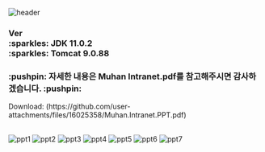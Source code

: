 ![header](https://capsule-render.vercel.app/api?type=Waving&color=7a7fff&height=200&section=header&text=Hello%20World!&fontAlignY=30&stroke=002eff&fontSize=40&desc=I'm%20Seo%20Young&descAlignY=50&fontColor=ffffff)

<h3> Ver <br>
   :sparkles: JDK 11.0.2 <br>
   :sparkles: Tomcat 9.0.88</h3>




<h3>:pushpin: 자세한 내용은 Muhan Intranet.pdf를 참고해주시면 감사하겠습니다. :pushpin:</h3>
Download: (https://github.com/user-attachments/files/16025358/Muhan.Intranet.PPT.pdf) <br><br>



![ppt1](https://github.com/szoee/muhan_intranet/assets/155424048/ecfa4ff3-af15-4e65-9e3b-353d8055d802)
![ppt2](https://github.com/szoee/muhan_intranet/assets/155424048/3c367123-4bc7-4cf6-8fbe-f082af3225e2)
![ppt3](https://github.com/szoee/muhan_intranet/assets/155424048/9e0e830d-8bba-4a27-bf9f-e8ef6246fef8)
![ppt4](https://github.com/szoee/muhan_intranet/assets/155424048/db030cba-1d5c-4778-b3f1-6f385b728462)
![ppt5](https://github.com/szoee/muhan_intranet/assets/155424048/9298c337-c467-474e-b2fc-b7a7fb611628)
![ppt6](https://github.com/szoee/muhan_intranet/assets/155424048/78bd2356-f843-49ce-bf0b-3a021b0f1948)
![ppt7](https://github.com/szoee/muhan_intranet/assets/155424048/3e796d1a-ee69-4628-b0a6-f836e33cfd21)
